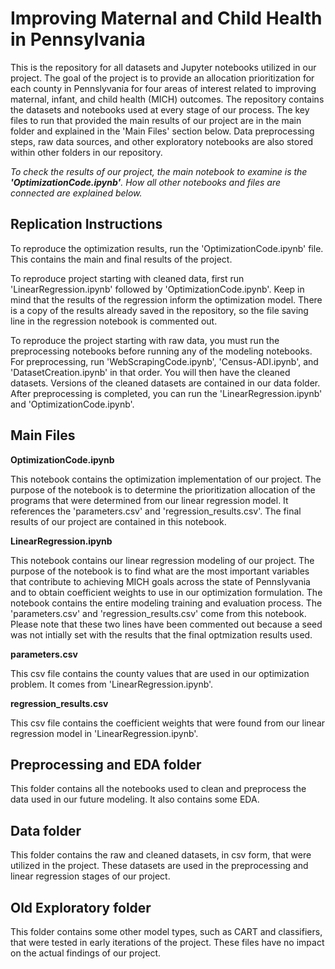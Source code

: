 # Improving Maternal and Child Health in Pennsylvania

This is the repository for all datasets and Jupyter notebooks utilized in our project. The goal of the project is to provide an allocation prioritization for each county in Pennslyvania for four areas of interest related to improving maternal, infant, and child health (MICH) outcomes. The repository contains the datasets and notebooks used at every stage of our process. The key files to run that provided the main results of our project are in the main folder and explained in the 'Main Files' section below. Data preprocessing steps, raw data sources, and other exploratory notebooks are also stored within other folders in our repository.

*To check the results of our project, the main notebook to examine is the **'OptimizationCode.ipynb'**. How all other notebooks and files are connected are explained below.*

## Replication Instructions
To reproduce the optimization results, run the 'OptimizationCode.ipynb' file. This contains the main and final results of the project.

To reproduce project starting with cleaned data, first run 'LinearRegression.ipynb' followed by 'OptimizationCode.ipynb'. Keep in mind that the results of the regression inform the optimization model. There is a copy of the results already saved in the repository, so the file saving line in the regression notebook is commented out. 

To reproduce the project starting with raw data, you must run the preprocessing notebooks before running any of the modeling notebooks. For preprocessing, run 'WebScrapingCode.ipynb', 'Census-ADI.ipynb', and 'DatasetCreation.ipynb' in that order. You will then have the cleaned datasets. Versions of the cleaned datasets are contained in our data folder. After preprocessing is completed, you can run the 'LinearRegression.ipynb' and 'OptimizationCode.ipynb'.

## Main Files
**OptimizationCode.ipynb**

This notebook contains the optimization implementation of our project. The purpose of the notebook is to determine the prioritization allocation of the programs that were determined from our linear regression model. It references the 'parameters.csv' and 'regression_results.csv'. The final results of our project are contained in this notebook.

**LinearRegression.ipynb**

This notebook contains our linear regression modeling of our project. The purpose of the notebook is to find what are the most important variables that contribute to achieving MICH goals across the state of Pennslyvania and to obtain coefficient weights to use in our optimization formulation. The notebook contains the entire modeling training and evaluation process. The 'parameters.csv' and 'regression_results.csv' come from this notebook. Please note that these two lines have been commented out because a seed was not intially set with the results that the final optmization results used.

**parameters.csv**

This csv file contains the county values that are used in our optimization problem. It comes from 'LinearRegression.ipynb'.

**regression_results.csv**

This csv file contains the coefficient weights that were found from our linear regression model in 'LinearRegression.ipynb'.

## Preprocessing and EDA folder
This folder contains all the notebooks used to clean and preprocess the data used in our future modeling. It also contains some EDA.

## Data folder
This folder contains the raw and cleaned datasets, in csv form, that were utilized in the project. These datasets are used in the preprocessing and linear regression stages of our project. 

## Old Exploratory folder
This folder contains some other model types, such as CART and classifiers, that were tested in early iterations of the project. These files have no impact on the actual findings of our project.
